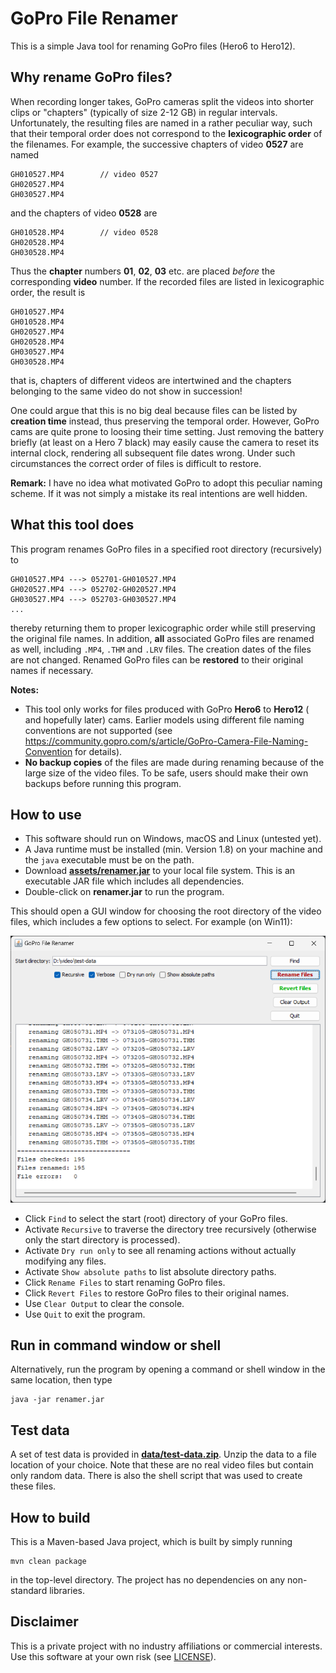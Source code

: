 # GoPro File Renamer

This is a simple Java tool for renaming GoPro files (Hero6 to Hero12).

## Why rename GoPro files?
When recording longer takes, GoPro cameras split the videos into shorter clips or "chapters" (typically of size 2-12 GB)
in regular intervals.
Unfortunately, the resulting files are named in a rather peculiar way, such that their temporal order does not correspond to
the **lexicographic order** of the filenames.
For example, the successive chapters of video **0527** are named
```
GH010527.MP4        // video 0527
GH020527.MP4
GH030527.MP4
```
and the chapters of video **0528** are 
```
GH010528.MP4        // video 0528
GH020528.MP4
GH030528.MP4
```
Thus the **chapter** numbers **01**, **02**, **03** etc. are placed _before_ the corresponding **video** number.
If the recorded files are listed in lexicographic order, the result is
```
GH010527.MP4
GH010528.MP4
GH020527.MP4
GH020528.MP4
GH030527.MP4
GH030528.MP4
```
that is, chapters of different videos are intertwined and the chapters belonging to the same video do not show in succession!

One could argue that this is no big deal because files can be listed by **creation time** instead, thus preserving
the temporal order. However, GoPro cams are quite prone to loosing their time setting. Just removing the battery
briefly (at least on a Hero 7 black) may easily cause the camera to reset its internal clock, rendering all subsequent file
dates wrong. Under such circumstances the correct order of files is difficult to restore.

**Remark:** I have no idea what motivated GoPro to adopt this peculiar naming scheme. 
If it was not simply a mistake its real intentions are well hidden. 

## What this tool does
This program renames GoPro files in a specified root directory (recursively) to
```
GH010527.MP4 ---> 052701-GH010527.MP4
GH020527.MP4 ---> 052702-GH020527.MP4
GH030527.MP4 ---> 052703-GH030527.MP4
...
```
thereby returning them to proper lexicographic order while still preserving the original file names.
In addition, **all** associated GoPro files are renamed as well, including
`.MP4`, `.THM` and `.LRV` files.
The creation dates of the files are not changed.
Renamed GoPro files can be **restored** to their original names if necessary.

**Notes:** 

* This tool only works for files produced with GoPro **Hero6** to **Hero12** (
  and hopefully later) cams. Earlier models using different file naming
  conventions  are not supported (see 
  https://community.gopro.com/s/article/GoPro-Camera-File-Naming-Convention
    for details).
* **No backup copies** of the files are made during renaming because of the
  large size of the video files. To be safe, users should make their own
  backups before running this program.

## How to use

* This software should run on Windows, macOS and Linux (untested yet).
* A Java runtime must be installed (min. Version 1.8) on your machine and the `java` executable must be on the path.
* Download [**assets/renamer.jar**](https://github.com/imagingbook/gopro-file-renamer/tree/master/assets/renamer.jar) to your local file system. This is an executable
  JAR file which includes all dependencies.
* Double-click on **renamer.jar** to run the program.

This should open a GUI window for choosing the root directory of the video files, which includes
a few options to select. For example (on Win11):

![img.png](docs/images/renamer-gui-data.png)

* Click `Find` to select the start (root) directory of your GoPro files.
* Activate `Recursive` to traverse the directory tree recursively (otherwise only the start directory is processed).
* Activate `Dry run only` to see all renaming actions without actually modifying any files.
* Activate `Show absolute paths` to list absolute directory paths.
* Click `Rename Files` to start renaming GoPro files.
* Click `Revert Files` to restore GoPro files to their original names.
* Use `Clear Output` to clear the console.
* Use `Quit` to exit the program.

## Run in command window or shell 

Alternatively, run the program by opening a command or shell window in the same location, then type
```
java -jar renamer.jar
```

## Test data

A set of test data is provided in [**data/test-data.zip**](https://github.com/imagingbook/gopro-file-renamer/tree/master/data/test-data.zip).
Unzip the data to a file location of your choice. Note that these are no real video files but contain only random data.
There is also the shell script that was used to create these files.

## How to build

This is a Maven-based Java project, which is built by simply running
```
mvn clean package
```
in the top-level directory. The project has no dependencies on any non-standard libraries.
## Disclaimer

This is a private project with no industry affiliations or commercial interests. Use this software at your own risk (see [LICENSE](LICENSE)). 
